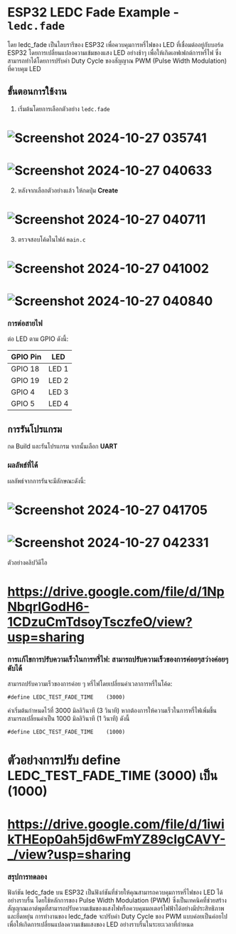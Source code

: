# ESP32 LEDC Fade Example - `ledc.fade`
โดย ledc_fade เป็นไลบรารีของ ESP32 เพื่อควบคุมการหรี่ไฟของ LED ที่เชื่อมต่ออยู่กับบอร์ด ESP32 โดยการเปลี่ยนแปลงความเข้มของแสง LED อย่างช้าๆ เพื่อให้เกิดเอฟเฟกต์การหรี่ไฟ ซึ่งสามารถทำได้โดยการปรับค่า Duty Cycle ของสัญญาณ PWM (Pulse Width Modulation) ที่ควบคุม LED
## ขั้นตอนการใช้งาน
1. เริ่มต้นโดยการเลือกตัวอย่าง `ledc.fade`
# ![Screenshot 2024-10-27 035741](https://github.com/user-attachments/assets/5848894c-f58f-4151-a076-5565a771822b)

# ![Screenshot 2024-10-27 040633](https://github.com/user-attachments/assets/9760fa84-4888-476f-93e0-9f3907bb83ae)

2. หลังจากเลือกตัวอย่างแล้ว ให้กดปุ่ม **Create**
# ![Screenshot 2024-10-27 040711](https://github.com/user-attachments/assets/60d18738-5351-4e98-a8a8-2bcdfc4e8342)

3. ตรวจสอบโค้ดในไฟล์ `main.c`
# ![Screenshot 2024-10-27 041002](https://github.com/user-attachments/assets/da5e51a0-5337-46d4-8bf6-fa10aca523df)
# ![Screenshot 2024-10-27 040840](https://github.com/user-attachments/assets/03e73f71-c5cd-43d8-bc5b-67abd907ea33)


### การต่อสายไฟ

ต่อ LED ตาม GPIO ดังนี้:

| GPIO Pin | LED  |
|----------|------|
| GPIO 18  | LED 1|
| GPIO 19  | LED 2|
| GPIO 4   | LED 3|
| GPIO 5   | LED 4|


## การรันโปรแกรม

กด Build และรันโปรแกรม จากนั้นเลือก **UART**

### ผลลัพธ์ที่ได้
ผลลัพธ์จากการรันจะมีลักษณะดังนี้:
# ![Screenshot 2024-10-27 041705](https://github.com/user-attachments/assets/12923357-dff6-4dac-af12-398f405b0723)
# ![Screenshot 2024-10-27 042331](https://github.com/user-attachments/assets/095dfcf1-4e6f-4a20-aaaa-15fb2bef9a47)

ตัวอย่างคลิปวิดีโอ
# https://drive.google.com/file/d/1NpNbqrlGodH6-1CDzuCmTdsoyTsczfeO/view?usp=sharing


### การเเก้ไขการปรับความเร็วในการหรี่ไฟ: สามารถปรับความเร็วของการค่อยๆสว่างค่อยๆดับได้
สามารถปรับความเร็วของการค่อย ๆ หรี่ไฟโดยเปลี่ยนค่าเวลาการหรี่ในโค้ด:
```
#define LEDC_TEST_FADE_TIME    (3000)
```
ค่าเริ่มต้นกำหนดไว้ที่ 3000 มิลลิวินาที (3 วินาที) หากต้องการให้ความเร็วในการหรี่ไฟเพิ่มขึ้น สามารถเปลี่ยนค่าเป็น 1000 มิลลิวินาที (1 วินาที) ดังนี้
```
#define LEDC_TEST_FADE_TIME    (1000)
```
# ตัวอย่างการปรับ define LEDC_TEST_FADE_TIME    (3000) เป็น (1000)
# https://drive.google.com/file/d/1iwikTHEop0ah5jd6wFmYZ89cIgCAVY-_/view?usp=sharing
### สรุปการทดลอง
ฟังก์ชัน ledc_fade บน ESP32 เป็นฟังก์ชันที่ช่วยให้คุณสามารถควบคุมการหรี่ไฟของ LED ได้อย่างราบรื่น โดยใช้หลักการของ Pulse Width Modulation (PWM) ซึ่งเป็นเทคนิคที่ช่วยสร้างสัญญาณเอาต์พุตที่สามารถปรับความเข้มของแสงไฟหรือควบคุมมอเตอร์ไฟฟ้าได้อย่างมีประสิทธิภาพและยืดหยุ่น การทำงานของ ledc_fade จะปรับค่า Duty Cycle ของ PWM แบบค่อยเป็นค่อยไปเพื่อให้เกิดการเปลี่ยนแปลงความเข้มแสงของ LED อย่างราบรื่นในระยะเวลาที่กำหนด
